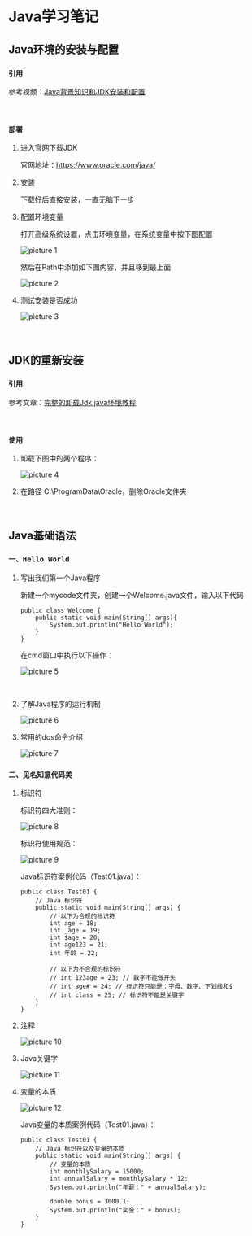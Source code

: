 # Java学习笔记

## Java环境的安装与配置

### `引用`

参考视频：[Java背景知识和JDK安装和配置](https://www.bilibili.com/cheese/play/ep4884?t=469&csource=common_hp_history_null)

<br>

### `部署`

1. 进入官网下载JDK

    官网地址：<https://www.oracle.com/java/>

2. 安装

    下载好后直接安装，一直无脑下一步

3. 配置环境变量

    打开高级系统设置，点击环境变量，在系统变量中按下图配置

    ![picture 1](../images/2309d1c63d18bdfaca4ae7d1d99e690eec8c7d4d53d5eccee6c855a68307997f.png)  

    然后在Path中添加如下图内容，并且移到最上面

    ![picture 2](../images/66f13e6870c3d9c86562078db8bc4aec9012ffc41ecc6980bb96ed2754f5dc05.png)  


4. 测试安装是否成功

    ![picture 3](../images/d04abb34095033fb638ff084676bcabfa3c93ad9c11876de4d2f68c9448e18a1.png)  

<br>

## JDK的重新安装

### `引用`

参考文章：[完整的卸载Jdk java环境教程](https://www.cnblogs.com/pjhaymy/p/13735277.html)

<br>

### `使用`

1. 卸载下图中的两个程序：

    ![picture 4](../images/94ca388ea9815455ac58800f4de189a40697beec1cc4183392554efc72e70950.png)  

2. 在路径 C:\ProgramData\Oracle，删除Oracle文件夹

<br>

## Java基础语法

### `一、Hello World`

1. 写出我们第一个Java程序

    新建一个mycode文件夹，创建一个Welcome.java文件，输入以下代码

    ```
    public class Welcome {
        public static void main(String[] args){
            System.out.println("Hello World");
        }
    }
    ```

    在cmd窗口中执行以下操作：

    ![picture 5](../images/48d7c604ddb013163e585fda12dce3fdb08808fb45a89258230067e9076368f7.png)  

<br>

2. 了解Java程序的运行机制

    ![picture 6](../images/b2122f30c34b913be709bada3640f8a5dea2c77755d3bccf0dbff098bdbabe29.png)  

3. 常用的dos命令介绍

    ![picture 7](../images/c45f83a06114edd88c344f63add0b8d01276721a960c9dfa2f23c8542aac3f8c.png)  

### `二、见名知意代码美`

1. 标识符

    标识符四大准则：

    ![picture 8](../images/f794fe18b6b6bfd9abb22f38b268d1da059801e3054d446a0e7eefc02c5b5a18.png)  

    标识符使用规范：

    ![picture 9](../images/73dd58f7ee5a99a56c0e56eb7f033e7734909508aed38fdfad99839972b31859.png)  

    Java标识符案例代码（Test01.java）：

    ```
    public class Test01 {
        // Java 标识符
        public static void main(String[] args) {
            // 以下为合规的标识符
            int age = 18;
            int _age = 19;
            int $age = 20;
            int age123 = 21;
            int 年龄 = 22;

            // 以下为不合规的标识符
            // int 123age = 23; // 数字不能做开头
            // int age# = 24; // 标识符只能是：字母、数字、下划线和$
            // int class = 25; // 标识符不能是关键字
        }
    }
    ```

2. 注释

    ![picture 10](../images/b675de1bdc9ab9ddef6e433942b3e337da2dc0c8d3bf66b6d24aa6093f2b9c30.png)  

3. Java关键字

    ![picture 11](../images/c9b8337e3df9c741b115079a41a828085dd67cb0acb98e62abbc53cf5c941c3a.png)  

4. 变量的本质

    ![picture 12](../images/403b00f8151331cd1d6396cc0e81f7bc1199c6b4aeab81adfe1fb21a6a058ac9.png)

    Java变量的本质案例代码（Test01.java）：
    
    ```
    public class Test01 {
        // Java 标识符以及变量的本质
        public static void main(String[] args) {
            // 变量的本质
            int monthlySalary = 15000;
            int annualSalary = monthlySalary * 12;
            System.out.println("年薪：" + annualSalary);

            double bonus = 3000.1;
            System.out.println("奖金：" + bonus);
        }
    }
    ```